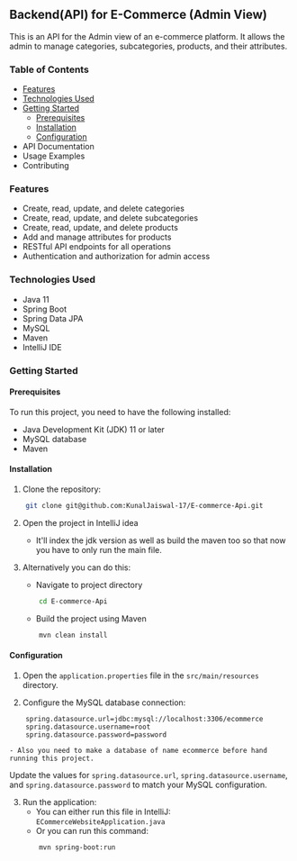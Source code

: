 ## Backend(API) for E-Commerce (Admin View)

This is an API for the Admin view of an e-commerce platform. It allows the admin to manage categories, subcategories, products, and their attributes.

### Table of Contents

- [Features](#features)
- [Technologies Used](#technologies-used)
- [Getting Started](#getting-started)
    - [Prerequisites](#prerequisites)
    - [Installation](#installation)
    - [Configuration](#configuration)
- API Documentation
- Usage Examples
- Contributing


### Features

- Create, read, update, and delete categories
- Create, read, update, and delete subcategories
- Create, read, update, and delete products
- Add and manage attributes for products
- RESTful API endpoints for all operations
- Authentication and authorization for admin access


### Technologies Used

- Java 11
- Spring Boot
- Spring Data JPA
- MySQL
- Maven
- IntelliJ IDE


### Getting Started

#### Prerequisites

To run this project, you need to have the following installed:

- Java Development Kit (JDK) 11 or later
- MySQL database
- Maven

#### Installation

1. Clone the repository:
```bash
    git clone git@github.com:KunalJaiswal-17/E-commerce-Api.git
```

2. Open the project in IntelliJ idea 
    - It'll index the jdk version as well as build the maven too so that now you have to only run the main file.

3. Alternatively you can do this: 
    - Navigate to project directory
    ```bash
        cd E-commerce-Api
    ```

    - Build the project using Maven
    ```bash
        mvn clean install
    ```

#### Configuration

1. Open the `application.properties` file in the `src/main/resources` directory.

2. Configure the MySQL database connection:
```properties
    spring.datasource.url=jdbc:mysql://localhost:3306/ecommerce
    spring.datasource.username=root
    spring.datasource.password=password
```
    - Also you need to make a database of name ecommerce before hand running this project.
Update the values for `spring.datasource.url`, `spring.datasource.username`, and `spring.datasource.password` to match your MySQL configuration.

3. Run the application:
    - You can either run this file in IntelliJ:
    `ECommerceWebsiteApplication.java`
    - Or you can run this command:
    ```bash
        mvn spring-boot:run
    ```